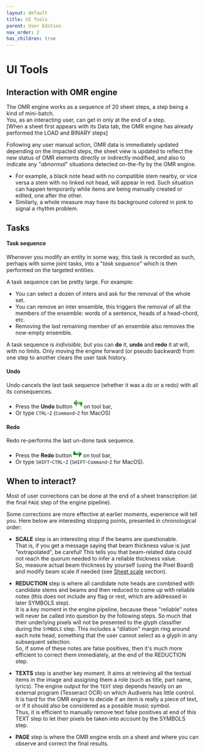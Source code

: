 ```yaml
---
layout: default
title: UI Tools
parent: User Edition
nav_order: 2
has_children: true
---
```

# UI Tools

## Interaction with OMR engine

The OMR engine works as a sequence of 20 sheet steps, a step being a kind of mini-batch.  
You, as an interacting user, can get in only at the end of a step.  
[When a sheet first appears with its Data tab, the OMR engine has already performed the LOAD and
BINARY steps]

Following any user manual action, OMR data is immediately updated depending on the impacted
steps, the sheet view is updated to reflect the new status of OMR elements directly or
indirectly modified, and also to indicate any "_abnormal_" situations detected on-the-fly by
the OMR engine.
* For example, a black note head with no compatible stem nearby, or vice versa a stem with no
  linked not head, will appear in red.
  Such situation can happen temporarily while items are being manually created or edited,
  one after the other.
* Similarly, a whole measure may have its background colored in pink to signal a rhythm problem.

## Tasks

#### Task sequence

Whenever you modify an entity in some way, this task is recorded as such, perhaps with some
joint tasks, into a "_task sequence_" which is then performed on the targeted entities.

A task sequence can be pretty large. For example:

*   You can select a dozen of inters and ask for the removal of the whole set.
*   You can remove an inter ensemble, this triggers the removal of all the
members of the ensemble: words of a sentence, heads of a head-chord, etc.
*   Removing the last remaining member of an ensemble also removes the now-empty ensemble.

A task sequence is _indivisible_, but you can **do** it, **undo** and **redo** it at will,
with no limits.
Only moving the engine forward (or pseudo backward) from one step to another clears the user
task history.


#### Undo

Undo cancels the last task sequence (whether it was a do or a redo) with all its consequences.

*   Press the **Undo** button ![](../assets/images/undo.png) on tool bar,
*   Or type `CTRL`-`Z` (`Command`-`Z` for MacOS)

#### Redo

Redo re-performs the last un-done task sequence.

*   Press the **Redo** button ![](../assets/images/redo.png) on tool bar,
*   Or type `SHIFT`-`CTRL`-`Z` (`SHIFT`-`Command`-`Z` for MacOS).

## When to interact?

Most of user corrections can be done at the end of a sheet transcription
(at the final `PAGE` step of the engine pipeline).

Some corrections are more effective at earlier moments, experience will tell you.
Here below are interesting stopping points, presented in chronological order:

* **SCALE** step is an interesting stop if the beams are questionable.  
That is, if you get a message saying that beam thickness value is just "extrapolated", be careful!
This tells you that beam-related data could not reach the quorum needed to infer a reliable
thickness value.  
So, measure actual beam thickness by yourself (using the Pixel Board) and modify beam scale
if needed (see [Sheet scale](../main/sheet_scale.md) section).

* **REDUCTION** step is where all candidate note heads are combined with candidate stems and
beams and then reduced to come up with reliable notes (this does not include any flag or rest,
which are addressed in later SYMBOLS step).  
It is a key moment in the engine pipeline, because these "reliable" notes will never be called into
question by the following steps.
So much that their underlying pixels will not be presented to the glyph classifier during the
`SYMBOLS` step.
This includes a "dilation" margin ring around each note head, something that the user cannot select
as a glyph in any subsequent selection.  
So, if some of these notes are false positives, then it's much more efficient to correct them
immediately, at the end of the REDUCTION step.

* **TEXTS** step is another key moment.
It aims at retrieving all the textual items in the image and assigning them a role (such as title,
part name, lyrics).
The engine output for the `TEXT` step depends heavily on an external program (Tesseract OCR) on
which Audiveris has little control.
It is hard for the OMR engine to decide if an item is really a piece of text, or if it should also
be considered as a possible music symbol.  
Thus, it is efficient to manually remove text false positives at end of this TEXT step to let
their pixels be taken into account by the SYMBOLS step.

* **PAGE** step is where the OMR engine ends on a sheet and where you can observe and correct the
final results.
